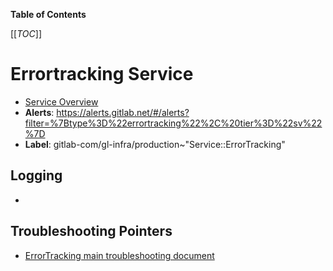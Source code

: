 <!-- MARKER: do not edit this section directly. Edit services/service-catalog.yml then run scripts/generate-docs -->

**Table of Contents**

[[_TOC_]]

# Errortracking Service

* [Service Overview](https://dashboards.gitlab.net/d/observability-errortracking/observability-errortracking-api)
* **Alerts**: <https://alerts.gitlab.net/#/alerts?filter=%7Btype%3D%22errortracking%22%2C%20tier%3D%22sv%22%7D>
* **Label**: gitlab-com/gl-infra/production~"Service::ErrorTracking"

## Logging

* []()

## Troubleshooting Pointers

* [ErrorTracking main troubleshooting document](overview.md)
<!-- END_MARKER -->

<!-- ## Summary -->

<!-- ## Architecture -->

<!-- ## Performance -->

<!-- ## Scalability -->

<!-- ## Availability -->

<!-- ## Durability -->

<!-- ## Security/Compliance -->

<!-- ## Monitoring/Alerting -->

<!-- ## Links to further Documentation -->
